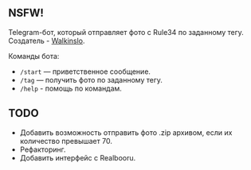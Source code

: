 ## NSFW!
Telegram-бот, который отправляет фото с Rule34 по заданному тегу.
Создатель - [Walkinslo](https://github.com/walkinslo).

Команды бота:

- `/start` — приветственное сообщение.
- `/tag` — получить фото по заданному тегу.
- `/help` - помощь по командам.

## TODO

- Добавить возможность отправить фото .zip архивом, если их количество превышает 70.
- Рефакторинг. 
- Добавить интерфейс с Realbooru.